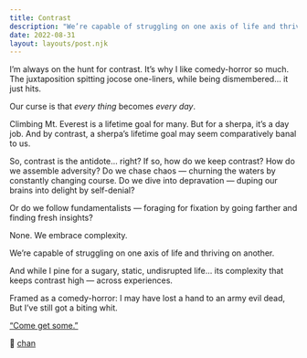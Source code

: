 ```yaml
---
title: Contrast
description: "We’re capable of struggling on one axis of life and thriving on another. And while I pine for a sugary, static, undisrupted life… its complexity that keeps contrast high — across experiences."
date: 2022-08-31
layout: layouts/post.njk
---
```


I’m always on the hunt for contrast.
It’s why I like comedy-horror so much.
The juxtaposition spitting jocose one-liners, while being dismembered… it just hits.

Our curse is that *every thing* becomes *every day*.

Climbing Mt. Everest is a lifetime goal for many. But for a sherpa, it’s a day job.
And by contrast, a sherpa’s lifetime goal may seem comparatively banal to us.

So, contrast is the antidote… right?
If so, how do we keep contrast?
How do we assemble adversity?
Do we chase chaos — churning the waters by constantly changing course.
Do we dive into depravation — duping our brains into delight by self-denial?

Or do we follow fundamentalists — foraging for fixation by going farther and finding fresh insights?

None.
We embrace complexity.

We’re capable of struggling on one axis of life and thriving on another.

And while I pine for a sugary, static, undisrupted life… its complexity that keeps contrast high — across experiences.

Framed as a comedy-horror:
I may have lost a hand to an army evil dead,
But I’ve still got a biting whit.

[“Come get some.”](https://youtu.be/DrZwFAvlmVY)

🔫 [chan](https://chan.dev/twitter)